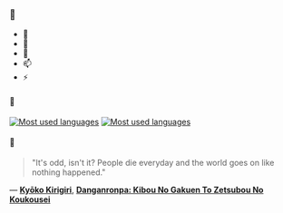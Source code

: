 ### 👋

- 🔭
- 🌱
- 💬
- 📫
- ⚡

#### 🧏

[![Most used languages](https://github-readme-stats-aynah.vercel.app/api/top-langs/?username=aynh&theme=solarized-dark&langs_count=6&layout=compact&hide_title=true)](https://github.com/anuraghazra/github-readme-stats#gh-dark-mode-only)
[![Most used languages](https://github-readme-stats-aynah.vercel.app/api/top-langs/?username=aynh&theme=solarized-light&langs_count=6&layout=compact&hide_title=true)](https://github.com/anuraghazra/github-readme-stats#gh-light-mode-only)

#### 💬

> "It's odd, isn't it? People die everyday and the world goes on like nothing happened."

&mdash; [**Kyōko Kirigiri**](https://myanimelist.net/character.php?q=Ky%C5%8Dko%20Kirigiri&cat=character), [**Danganronpa: Kibou No Gakuen To Zetsubou No Koukousei**](https://myanimelist.net/search/all?q=Danganronpa%3A%20Kibou%20No%20Gakuen%20To%20Zetsubou%20No%20Koukousei&cat=all)
